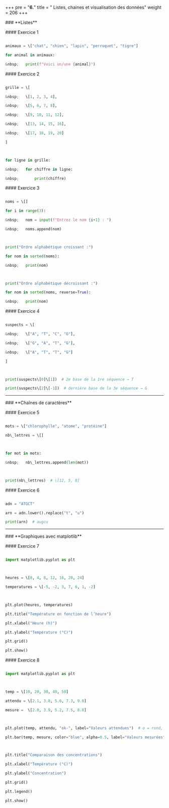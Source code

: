 +++
pre = "**6.**"
title = " Listes, chaines et visualisation des données"
weight = 206
+++





\### \*\*Listes\*\*



\#### Exercice 1



```python

animaux = \["chat", "chien", "lapin", "perroquet", "tigre"]

for animal in animaux:

&nbsp;   print(f"Voici un/une {animal}")

```



\#### Exercice 2



```python

grille = \[

&nbsp;   \[1, 2, 3, 4],

&nbsp;   \[5, 6, 7, 8],

&nbsp;   \[9, 10, 11, 12],

&nbsp;   \[13, 14, 15, 16],

&nbsp;   \[17, 18, 19, 20]

]



for ligne in grille:

&nbsp;   for chiffre in ligne:

&nbsp;       print(chiffre)

```



\#### Exercice 3



```python

noms = \[]

for i in range(3):

&nbsp;   nom = input(f"Entrez le nom {i+1} : ")

&nbsp;   noms.append(nom)



print("Ordre alphabétique croissant :")

for nom in sorted(noms):

&nbsp;   print(nom)



print("Ordre alphabétique décroissant :")

for nom in sorted(noms, reverse=True):

&nbsp;   print(nom)

```



\#### Exercice 4



```python

suspects = \[

&nbsp;   \["A", "T", "C", "G"],

&nbsp;   \["G", "A", "T", "G"],

&nbsp;   \["A", "T", "T", "G"]

]



print(suspects\[0]\[1])  # 2e base de la 1re séquence → T

print(suspects\[2]\[-1])  # dernière base de la 3e séquence → G

```



---



\### \*\*Chaînes de caractères\*\*



\#### Exercice 5



```python

mots = \["chlorophylle", "atome", "protéine"]

nb\_lettres = \[]



for mot in mots:

&nbsp;   nb\_lettres.append(len(mot))



print(nb\_lettres)  # \[12, 5, 8]

```



\#### Exercice 6



```python

adn = "ATGCT"

arn = adn.lower().replace("t", "u")

print(arn)  # augcu

```



---



\### \*\*Graphiques avec matplotlib\*\*



\#### Exercice 7



```python

import matplotlib.pyplot as plt



heures = \[0, 4, 8, 12, 16, 20, 24]

temperatures = \[-5, -2, 3, 7, 6, 1, -2]



plt.plot(heures, temperatures)

plt.title("Température en fonction de l’heure")

plt.xlabel("Heure (h)")

plt.ylabel("Température (°C)")

plt.grid()

plt.show()

```



\#### Exercice 8



```python

import matplotlib.pyplot as plt



temp = \[10, 20, 30, 40, 50]

attendu = \[2.1, 3.8, 5.6, 7.3, 9.0]

mesure =  \[2.0, 3.9, 5.2, 7.5, 8.8]



plt.plot(temp, attendu, "ok-", label="Valeurs attendues")  # o = rond, k = noir, - = ligne

plt.bar(temp, mesure, color="blue", alpha=0.5, label="Valeurs mesurées")



plt.title("Comparaison des concentrations")

plt.xlabel("Température (°C)")

plt.ylabel("Concentration")

plt.grid()

plt.legend()

plt.show()

```

